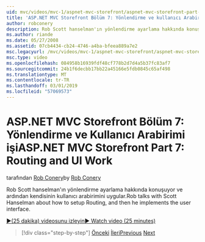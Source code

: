 ```yaml
---
uid: mvc/videos/mvc-1/aspnet-mvc-storefront/aspnet-mvc-storefront-part-7-routing-and-ui-work
title: 'ASP.NET MVC Storefront Bölüm 7: Yönlendirme ve kullanıcı Arabirimi işi | Microsoft Docs'
author: robconery
description: Rob Scott hanselman'ın yönlendirme ayarlama hakkında konuşuyor ve ardından kendisinin kullanıcı arabirimini uygular.
ms.author: riande
ms.date: 05/27/2008
ms.assetid: 07cb4434-cb24-4746-a4ba-bfeea889a7e2
msc.legacyurl: /mvc/videos/mvc-1/aspnet-mvc-storefront/aspnet-mvc-storefront-part-7-routing-and-ui-work
msc.type: video
ms.openlocfilehash: 084958b16939fdf48cf778b2d7d4a5b37fc83af7
ms.sourcegitcommit: 24b1f6decbb17bb22a45166e5fdb0845c65af498
ms.translationtype: MT
ms.contentlocale: tr-TR
ms.lasthandoff: 03/01/2019
ms.locfileid: "57069573"
---
```

<a name="aspnet-mvc-storefront-part-7-routing-and-ui-work"></a><span data-ttu-id="0b084-103">ASP.NET MVC Storefront Bölüm 7: Yönlendirme ve Kullanıcı Arabirimi işi</span><span class="sxs-lookup"><span data-stu-id="0b084-103">ASP.NET MVC Storefront Part 7: Routing and UI Work</span></span>
====================
<span data-ttu-id="0b084-104">tarafından [Rob Conery](https://github.com/robconery)</span><span class="sxs-lookup"><span data-stu-id="0b084-104">by [Rob Conery](https://github.com/robconery)</span></span>

<span data-ttu-id="0b084-105">Rob Scott hanselman'ın yönlendirme ayarlama hakkında konuşuyor ve ardından kendisinin kullanıcı arabirimini uygular.</span><span class="sxs-lookup"><span data-stu-id="0b084-105">Rob talks with Scott Hanselman about how to setup Routing, and then he implements the user interface.</span></span>

[<span data-ttu-id="0b084-106">&#9654;(25 dakika) videosunu izleyin</span><span class="sxs-lookup"><span data-stu-id="0b084-106">&#9654; Watch video (25 minutes)</span></span>](https://channel9.msdn.com/Blogs/ASP-NET-Site-Videos/aspnet-mvc-storefront-part-7-routing-and-ui-work)

> [!div class="step-by-step"]
> <span data-ttu-id="0b084-107">[Önceki](aspnet-mvc-storefront-part-6-finishing-the-repository-and-initial-ui-work.md)
> [İleri](aspnet-mvc-storefront-part-8-testing-controllers-iteration-1-complete.md)</span><span class="sxs-lookup"><span data-stu-id="0b084-107">[Previous](aspnet-mvc-storefront-part-6-finishing-the-repository-and-initial-ui-work.md)
[Next](aspnet-mvc-storefront-part-8-testing-controllers-iteration-1-complete.md)</span></span>
